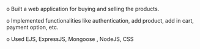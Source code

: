 o Built a web application for buying and selling the products.

o Implemented functionalities like authentication, add product, add in cart, payment 
option, etc.

o Used EJS, ExpressJS, Mongoose , NodeJS, CSS


